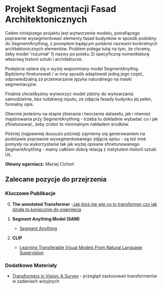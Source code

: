 # Projekt Segmentacji Fasad Architektonicznych

Celem niniejszego projektu jest wytworzenie modelu, potrafiącego poprawnie wysegmentować elementy fasad budynków w sposób podobny do SegmentAnything, z promptem będącym polskimi nazwami konkretnych architektonicznych elementów. Problem polega tutaj na tym, że chcemy, żeby model 'rozumiał' 1) nazwy po polsku 2) specyficzną nomenklaturę właściwą historii sztuki i architekturze.

Podejście opiera się o wyżej wspomniany model SegmentAnythig. Będziemy finetunowali / w inny sposób adaptowali jedną jego część, odpowiedzialną za przetwarzanie języka naturalnego na maski segmentacyjne.

Finalnie chcielibyśmy wytworzyć model zdolny do wytwarzania samodzielnie, bez ludzkieog inputu, ze zdjęcia fasady budynku jej pełen, formalny opis.

Obecnie jesteśmy na etapie zbierania i tworzenia datasetu, jak i również majstrowania przy SegmentAnything - trzeba tu dokładnie wybadać co i jak zfinetunować, żeby zrobić to minimalnym nakładem środków.

Później (najpewniej duuuużo później) zajmiemy się generowaniem na podstawie poprawnie wysegmentowanego zdjęcia opisu - są też inne pomysły na wykorzystanie tak jak wyżej opisane sfinetunowanego SegmentAnything - mamy całkiem dobrą relację z instytutem historii sztuki UŁ.

**Główny ogarniacz:** Maciej Cichoń

## Zalecane pozycje do przejrzenia

### Kluczowe Publikacje
0. **The annotated Transformer**
   -[Jak ktoś nie wie co to transformer czy jak działa to *koniecznie* do ogarnięcia](https://nlp.seas.harvard.edu/annotated-transformer/)

1. **Segment Anything Model (SAM)**
   - [Segment Anything](https://arxiv.org/abs/2304.02643)

2. **CLIP**
   - [Learning Transferable Visual Models From Natural Language Supervision](https://arxiv.org/abs/2103.00020)


### Dodatkowe Materiały
- [Transformers in Vision: A Survey](https://arxiv.org/abs/2101.01169) - przegląd zastosowań transformerów w zadaniach wizyjnych
